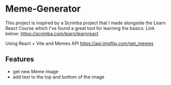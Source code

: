 # Meme-Generator

This project is inspired by a Scrimba project that I made alongside the Learn React Course which I've found a great tool for learning the basics. Link below:
https://scrimba.com/learn/learnreact

Using React + Vite and Memes API https://api.imgflip.com/get_memes

## Features

- get new Meme image
- add text to the top and bottom of the image
